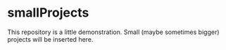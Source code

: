 # smallProjects
This repository is a little demonstration.
Small (maybe sometimes bigger) projects will be inserted here.
